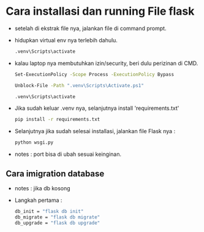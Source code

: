 # Cara installasi dan running File flask

- setelah di ekstrak file nya, jalankan file di command prompt.
- hidupkan virtual env nya terlebih dahulu.

  ```bash
  .venv\Scripts\activate
    ```
- kalau laptop nya membutuhkan izin/security, beri dulu perizinan di CMD.

    ```bash
  Set-ExecutionPolicy -Scope Process -ExecutionPolicy Bypass
    ```
    ```bash
  Unblock-File -Path ".venv\Scripts\Activate.ps1"
    ```
     ```bash
  .venv\Scripts\activate
    ```
- Jika sudah keluar .venv nya, selanjutnya install 'requirements.txt'
    ```bash
   pip install -r requirements.txt
    ```
- Selanjutnya jika sudah selesai installasi, jalankan file Flask nya :
   ```bash
   python wsgi.py
    ```
- notes : port bisa di ubah sesuai keinginan.

## Cara imigration database 
- notes : jika db kosong
- Langkah pertama :

  ```bash
  db_init = "flask db init"
  db_migrate = "flask db migrate"
  db_upgrade = "flask db upgrade"
    ```